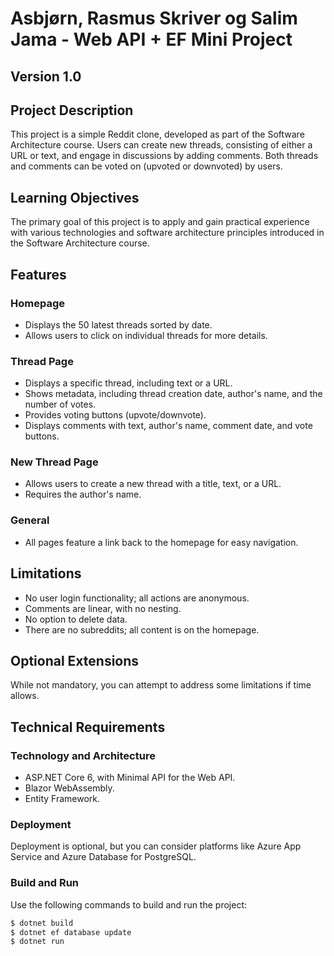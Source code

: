 # Asbjørn, Rasmus Skriver og Salim Jama - Web API + EF Mini Project

## Version 1.0

## Project Description
This project is a simple Reddit clone, developed as part of the Software Architecture course. Users can create new threads, consisting of either a URL or text, and engage in discussions by adding comments. Both threads and comments can be voted on (upvoted or downvoted) by users.

## Learning Objectives
The primary goal of this project is to apply and gain practical experience with various technologies and software architecture principles introduced in the Software Architecture course.

## Features

### Homepage
- Displays the 50 latest threads sorted by date.
- Allows users to click on individual threads for more details.

### Thread Page
- Displays a specific thread, including text or a URL.
- Shows metadata, including thread creation date, author's name, and the number of votes.
- Provides voting buttons (upvote/downvote).
- Displays comments with text, author's name, comment date, and vote buttons.

### New Thread Page
- Allows users to create a new thread with a title, text, or a URL.
- Requires the author's name.

### General
- All pages feature a link back to the homepage for easy navigation.

## Limitations
- No user login functionality; all actions are anonymous.
- Comments are linear, with no nesting.
- No option to delete data.
- There are no subreddits; all content is on the homepage.

## Optional Extensions
While not mandatory, you can attempt to address some limitations if time allows.

## Technical Requirements

### Technology and Architecture
- ASP.NET Core 6, with Minimal API for the Web API.
- Blazor WebAssembly.
- Entity Framework.

### Deployment
Deployment is optional, but you can consider platforms like Azure App Service and Azure Database for PostgreSQL.

### Build and Run
Use the following commands to build and run the project:
```bash
$ dotnet build
$ dotnet ef database update
$ dotnet run

